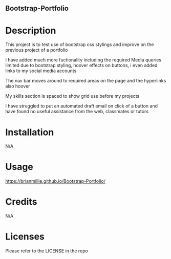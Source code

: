 ## Bootstrap-Portfolio

# Description

This project is to test use of bootstrap css stylings and improve on the previous project of a portfolio

I have added much more fuctionality including the required Media queries limited due to bootstrap styling, hoover effects on buttons, i even added links to my social media accounts

The nav bar moves around to required areas on the page and the hyperlinks also hoover

My skills section is spaced to show grid use before my projects

I have struggled to put an automated draft email on click of a button and have found no useful assistance from the web, classmates or tutors

# Installation
N/A

# Usage
https://brianmillie.github.io/Bootstrap-Portfolio/

# Credits
N/A

# Licenses
Please refer to the LICENSE in the repo


